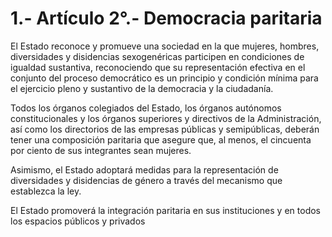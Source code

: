 # 1.- Artículo 2°.- Democracia paritaria

El Estado reconoce y promueve una sociedad en la que mujeres, hombres, diversidades y disidencias sexogenéricas participen en condiciones de igualdad sustantiva, reconociendo que su representación efectiva en el conjunto del proceso democrático es un principio y condición mínima para el ejercicio pleno y sustantivo de la democracia y la ciudadanía.&#x20;

Todos los órganos colegiados del Estado, los órganos autónomos constitucionales y los órganos superiores y directivos de la Administración, así como los directorios de las empresas públicas y semipúblicas, deberán tener una composición paritaria que asegure que, al menos, el cincuenta por ciento de sus integrantes sean mujeres.&#x20;

Asimismo, el Estado adoptará medidas para la representación de diversidades y disidencias de género a través del mecanismo que establezca la ley.&#x20;

El Estado promoverá la integración paritaria en sus instituciones y en todos los espacios públicos y privados
